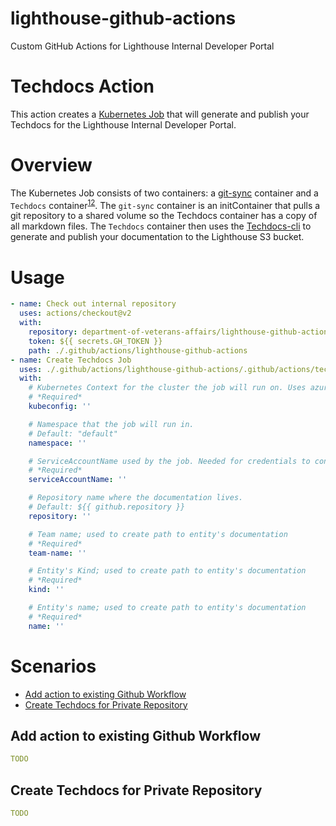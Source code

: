 # lighthouse-github-actions
Custom GitHub Actions for Lighthouse Internal Developer Portal


# Techdocs Action

This action creates a [Kubernetes Job](https://github.com/department-of-veterans-affairs/lighthouse-github-actions/blob/main/example-techdocs-job.yaml) that will generate and publish your Techdocs for the Lighthouse Internal Developer Portal.

# Overview
The Kubernetes Job consists of two containers:  a [git-sync](https://github.com/kubernetes/git-sync) container and a `Techdocs` container<sup>[1](https://github.com/department-of-veterans-affairs/lighthouse-github-actions/pkgs/container/lighthouse-github-actions%2Ftechdocs)[2](https://github.com/department-of-veterans-affairs/lighthouse-github-actions/blob/main/.techdocscontainer/base.Dockerfile)</sup>. The `git-sync` container is an initContainer that pulls a git repository to a shared volume so the Techdocs container has a copy of all markdown files. The `Techdocs` container then uses the [Techdocs-cli](https://backstage.io/docs/features/techdocs/cli) to generate and publish your documentation to the Lighthouse S3 bucket. 


# Usage

<!-- start usage -->
```yaml
- name: Check out internal repository
  uses: actions/checkout@v2
  with:
    repository: department-of-veterans-affairs/lighthouse-github-actions
    token: ${{ secrets.GH_TOKEN }}
    path: ./.github/actions/lighthouse-github-actions
- name: Create Techdocs Job
  uses: ./.github/actions/lighthouse-github-actions/.github/actions/techdocs
  with:
    # Kubernetes Context for the cluster the job will run on. Uses azure/k8s-set-context@v1
    # *Required*
    kubeconfig: ''

    # Namespace that the job will run in. 
    # Default: "default"
    namespace: ''

    # ServiceAccountName used by the job. Needed for credentials to connect to S3 bucket.
    # *Required*
    serviceAccountName: ''

    # Repository name where the documentation lives.
    # Default: ${{ github.repository }}
    repository: ''

    # Team name; used to create path to entity's documentation 
    # *Required*
    team-name: ''

    # Entity's Kind; used to create path to entity's documentation 
    # *Required*
    kind: ''

    # Entity's name; used to create path to entity's documentation 
    # *Required*
    name: ''

```
<!-- end usage -->

# Scenarios
- [Add action to existing Github Workflow](#Add-action-to-existing-Github-Workflow)
- [Create Techdocs for Private Repository](#Create-Techdocs-for-Private-Repository)


## Add action to existing Github Workflow

```yaml
TODO
```

## Create Techdocs for Private Repository

```yaml
TODO
```
